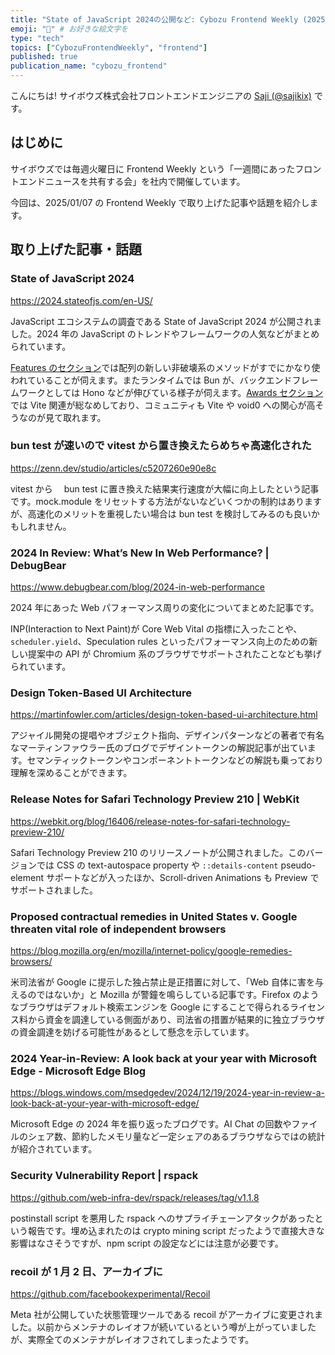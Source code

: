 ```yaml
---
title: "State of JavaScript 2024の公開など: Cybozu Frontend Weekly (2025-01-07号)" # 目立ったニュースを選ぶ
emoji: "🎍" # お好きな絵文字を
type: "tech"
topics: ["CybozuFrontendWeekly", "frontend"]
published: true
publication_name: "cybozu_frontend"
---
```


こんにちは! サイボウズ株式会社フロントエンドエンジニアの [Saji (@sajikix)](https://twitter.com/sajikix) です。

## はじめに

サイボウズでは毎週火曜日に Frontend Weekly という「一週間にあったフロントエンドニュースを共有する会」を社内で開催しています。

今回は、2025/01/07 の Frontend Weekly で取り上げた記事や話題を紹介します。

## 取り上げた記事・話題

### State of JavaScript 2024

https://2024.stateofjs.com/en-US/

JavaScript エコシステムの調査である State of JavaScript 2024 が公開されました。2024 年の JavaScript のトレンドやフレームワークの人気などがまとめられています。

[Features のセクション](https://2024.stateofjs.com/en-US/features/)では配列の新しい非破壊系のメソッドがすでにかなり使われていることが伺えます。またランタイムでは Bun が、バックエンドフレームワークとしては Hono などが伸びている様子が伺えます。[Awards セクション](https://2024.stateofjs.com/en-US/awards/)では Vite 関連が総なめしており、コミュニティも Vite や void0 への関心が高そうなのが見て取れます。

### bun test が速いので vitest から置き換えたらめちゃ高速化された

https://zenn.dev/studio/articles/c5207260e90e8c

vitest から　 bun test に置き換えた結果実行速度が大幅に向上したという記事です。mock.module をリセットする方法がないなどいくつかの制約はありますが、高速化のメリットを重視したい場合は bun test を検討してみるのも良いかもしれません。

### 2024 In Review: What’s New In Web Performance? | DebugBear

https://www.debugbear.com/blog/2024-in-web-performance

2024 年にあった Web パフォーマンス周りの変化についてまとめた記事です。

INP(Interaction to Next Paint)が Core Web Vital の指標に入ったことや、`scheduler.yield`、Speculation rules といったパフォーマンス向上のための新しい提案中の API が Chromium 系のブラウザでサポートされたことなども挙げられています。

### Design Token-Based UI Architecture

https://martinfowler.com/articles/design-token-based-ui-architecture.html

アジャイル開発の提唱やオブジェクト指向、デザインパターンなどの著者で有名なマーティンファウラー氏のブログでデザイントークンの解説記事が出ています。セマンティックトークンやコンポーネントトークンなどの解説も乗っており理解を深めることができます。

### Release Notes for Safari Technology Preview 210 | WebKit

https://webkit.org/blog/16406/release-notes-for-safari-technology-preview-210/

Safari Technology Preview 210 のリリースノートが公開されました。このバージョンでは CSS の text-autospace property や `::details-content` pseudo-element サポートなどが入ったほか、Scroll-driven Animations も Preview でサポートされました。

### Proposed contractual remedies in United States v. Google threaten vital role of independent browsers

https://blog.mozilla.org/en/mozilla/internet-policy/google-remedies-browsers/

米司法省が Google に提示した独占禁止是正措置に対して、「Web 自体に害を与えるのではないか」と Mozilla が警鐘を鳴らしている記事です。Firefox のようなブラウザはデフォルト検索エンジンを Google にすることで得られるライセンス料から資金を調達している側面があり、司法省の措置が結果的に独立ブラウザの資金調達を妨げる可能性があるとして懸念を示しています。

### 2024 Year-in-Review: A look back at your year with Microsoft Edge - Microsoft Edge Blog

https://blogs.windows.com/msedgedev/2024/12/19/2024-year-in-review-a-look-back-at-your-year-with-microsoft-edge/

Microsoft Edge の 2024 年を振り返ったブログです。AI Chat の回数やファイルのシェア数、節約したメモリ量など一定シェアのあるブラウザならではの統計が紹介されています。

### Security Vulnerability Report | rspack

https://github.com/web-infra-dev/rspack/releases/tag/v1.1.8

postinstall script を悪用した rspack へのサプライチェーンアタックがあったという報告です。埋め込まれたのは crypto mining script だったようで直接大きな影響はなさそうですが、npm script の設定などには注意が必要です。

### recoil が 1 月 2 日、アーカイブに

https://github.com/facebookexperimental/Recoil

Meta 社が公開していた状態管理ツールである recoil がアーカイブに変更されました。以前からメンテナのレイオフが続いているという噂が上がっていましたが、実際全てのメンテナがレイオフされてしまったようです。
